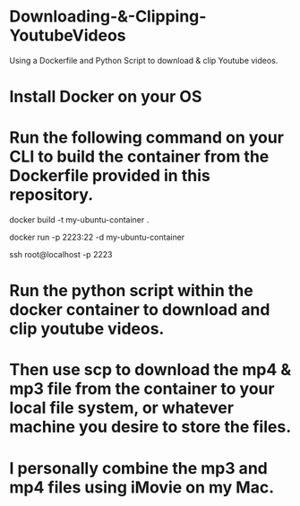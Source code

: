 # Downloading-&-Clipping-YoutubeVideos
Using a Dockerfile and Python Script to download & clip Youtube videos.


# Install Docker on your OS

# Run the following command on your CLI to build the container from the Dockerfile provided in this repository. 

docker build -t my-ubuntu-container .

docker run -p 2223:22 -d my-ubuntu-container

ssh root@localhost -p 2223 

# Run the python script within the docker container to download and clip youtube videos. 

# Then use scp to download the mp4 & mp3 file from the container to your local file system, or whatever machine you desire to store the files. 
# I personally combine the mp3 and mp4 files using iMovie on my Mac.
